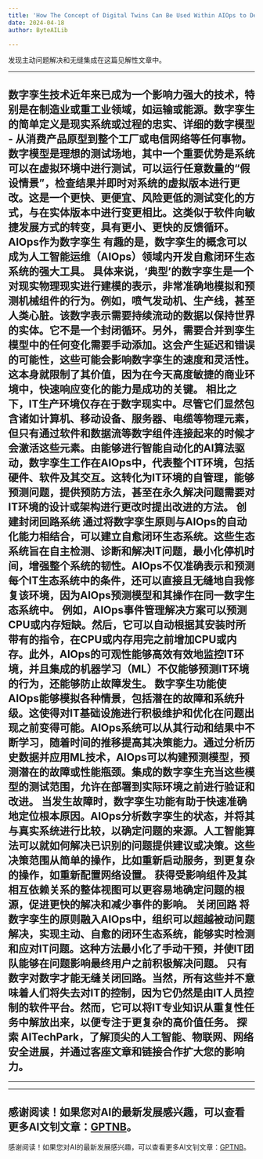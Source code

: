 ```yaml
---
title: 'How The Concept of Digital Twins Can Be Used Within AIOps to Develop Self-Healing Closed Loop Ecosystems'
date: 2024-04-18
author: ByteAILib

---
```


发现主动问题解决和无缝集成在这篇见解性文章中。

---

数字孪生技术近年来已成为一个影响力强大的技术，特别是在制造业或重工业领域，如运输或能源。数字孪生的简单定义是现实系统或过程的忠实、详细的数字模型 - 从消费产品原型到整个工厂或电信网络等任何事物。
数字模型是理想的测试场地，其中一个重要优势是系统可以在虚拟环境中进行测试，可以运行任意数量的“假设情景”，检查结果并即时对系统的虚拟版本进行更改。这是一个更快、更便宜、风险更低的测试变化的方式，与在实体版本中进行变更相比。这类似于软件向敏捷发展方式的转变，具有更小、更快的反馈循环。
AIOps作为数字孪生
有趣的是，数字孪生的概念可以成为人工智能运维（AIOps）领域内开发自愈闭环生态系统的强大工具。
具体来说，‘典型’的数字孪生是一个对现实物理现实进行建模的表示，非常准确地模拟和预测机械组件的行为。例如，喷气发动机、生产线，甚至人类心脏。该数字表示需要持续流动的数据以保持世界的实体。它不是一个封闭循环。另外，需要合并到孪生模型中的任何变化需要手动添加。这会产生延迟和错误的可能性，这些可能会影响数字孪生的速度和灵活性。这本身就限制了其价值，因为在今天高度敏捷的商业环境中，快速响应变化的能力是成功的关键。
相比之下，IT生产环境仅存在于数字现实中。尽管它们显然包含诸如计算机、移动设备、服务器、电缆等物理元素，但只有通过软件和数据流等数字组件连接起来的时候才会激活这些元素。由能够进行智能自动化的AI算法驱动，数字孪生工作在AIOps中，代表整个IT环境，包括硬件、软件及其交互。这转化为IT环境的自管理，能够预测问题，提供预防方法，甚至在永久解决问题需要对IT环境的设计或架构进行更改时提出改进的方法。
创建封闭回路系统
通过将数字孪生原则与AIOps的自动化能力相结合，可以建立自愈闭环生态系统。这些生态系统旨在自主检测、诊断和解决IT问题，最小化停机时间，增强整个系统的韧性。AIOps不仅准确表示和预测每个IT生态系统中的条件，还可以直接且无缝地自我修复该环境，因为AIOps预测模型和其操作在同一数字生态系统中。
例如，AIOps事件管理解决方案可以预测CPU或内存短缺。然后，它可以自动根据其安装时所带有的指令，在CPU或内存用完之前增加CPU或内存。此外，AIOps的可观性能够高效有效地监控IT环境，并且集成的机器学习（ML）不仅能够预测IT环境的行为，还能够防止故障发生。
数字孪生功能使AIOps能够模拟各种情景，包括潜在的故障和系统升级。这使得对IT基础设施进行积极维护和优化在问题出现之前变得可能。AIOps系统可以从其行动和结果中不断学习，随着时间的推移提高其决策能力。通过分析历史数据并应用ML技术，AIOps可以构建预测模型，预测潜在的故障或性能瓶颈。集成的数字孪生充当这些模型的测试范围，允许在部署到实际环境之前进行验证和改进。
当发生故障时，数字孪生功能有助于快速准确地定位根本原因。AIOps分析数字孪生的状态，并将其与真实系统进行比较，以确定问题的来源。人工智能算法可以就如何解决已识别的问题提供建议或决策。这些决策范围从简单的操作，比如重新启动服务，到更复杂的操作，如重新配置网络设置。
获得受影响组件及其相互依赖关系的整体视图可以更容易地确定问题的根源，促进更快的解决和减少事件的影响。
关闭回路
将数字孪生的原则融入AIOps中，组织可以超越被动问题解决，实现主动、自愈的闭环生态系统，能够实时检测和应对IT问题。这种方法最小化了手动干预，并使IT团队能够在问题影响最终用户之前积极解决问题。
只有数字对数字才能无缝关闭回路。当然，所有这些并不意味着人们将失去对IT的控制，因为它仍然是由IT人员控制的软件平台。然而，它可以将IT专业知识从重复性任务中解放出来，以便专注于更复杂的高价值任务。
探索 AITechPark，了解顶尖的人工智能、物联网、网络安全进展，并通过客座文章和链接合作扩大您的影响力。
---
---

---
感谢阅读！如果您对AI的最新发展感兴趣，可以查看更多AI文钊文章：[GPTNB](https://gptnb.com)。
---
感谢阅读！如果您对AI的最新发展感兴趣，可以查看更多AI文钊文章：[GPTNB](https://gptnb.com)。